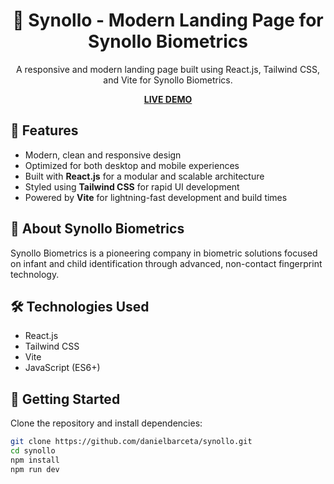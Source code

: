 <h1 align="center">🔬 Synollo - Modern Landing Page for Synollo Biometrics</h1>

<p align="center">
  A responsive and modern landing page built using React.js, Tailwind CSS, and Vite for Synollo Biometrics.
</p>

<p align="center">
  <strong><a href="https://synollo-landingpage.netlify.app/">LIVE DEMO</a></strong>
</p>


## 🚀 Features

- Modern, clean and responsive design
- Optimized for both desktop and mobile experiences
- Built with **React.js** for a modular and scalable architecture
- Styled using **Tailwind CSS** for rapid UI development
- Powered by **Vite** for lightning-fast development and build times

## 🏢 About Synollo Biometrics

Synollo Biometrics is a pioneering company in biometric solutions focused on infant and child identification through advanced, non-contact fingerprint technology.

## 🛠️ Technologies Used

- React.js
- Tailwind CSS
- Vite
- JavaScript (ES6+)

## 📂 Getting Started

Clone the repository and install dependencies:

```bash
git clone https://github.com/danielbarceta/synollo.git
cd synollo
npm install
npm run dev
